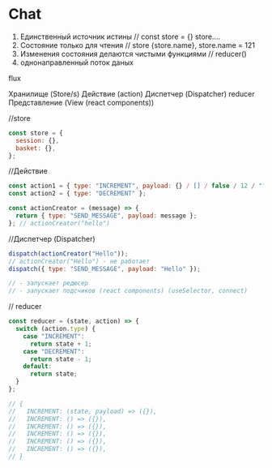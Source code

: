 # Chat

1. Единственный источник истины // const store = {} store....
2. Состояние только для чтения // store {store.name}, store.name = 121
3. Изменения состояния делаются чистыми функциями // reducer()
4. однонаправленный поток даных

flux

Хранилище (Store/s)
Действие (action)
Диспетчер (Dispatcher)
reducer
Представление (View (react components))

//store

```js
const store = {
  session: {},
  basket: {},
};
```

//Действие

```js
const action1 = { type: "INCREMENT", payload: {} / [] / false / 12 / "" };
const action2 = { type: "DECREMENT" };

const actionCreator = (message) => {
  return { type: "SEND_MESSAGE", payload: message };
}; // actionCreator("hello")
```

//Диспетчер (Dispatcher)

```js
dispatch(actionCreator("Hello"));
// actionCreator("Hello") - не работает
dispatch({ type: "SEND_MESSAGE", payload: "Hello" });

// - запускает редюсер
// - запускает подсчиков (react components) (useSelector, connect)
```

// reducer

```js
const reducer = (state, action) => {
  switch (action.type) {
    case "INCREMENT":
      return state + 1;
    case "DECREMENT":
      return state - 1;
    default:
      return state;
  }
};

// {
//   INCREMENT: (state, payload) => ({}),
//   INCREMENT: () => ({}),
//   INCREMENT: () => ({}),
//   INCREMENT: () => ({}),
//   INCREMENT: () => ({}),
//   INCREMENT: () => ({}),
// }
```
